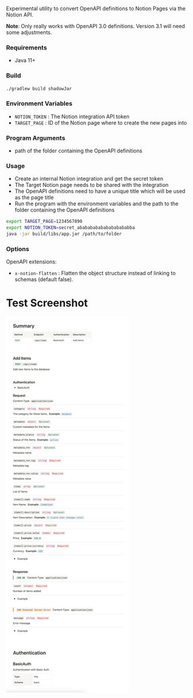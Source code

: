 Experimental utility to convert OpenAPI definitions to Notion Pages via the Notion API.

**Note**: Only really works with OpenAPI 3.0 definitions. Version 3.1 will need some adjustments.

### Requirements
- Java 11+

### Build
```bash
./gradlew build shadowJar
```

### Environment Variables
- `NOTION_TOKEN` : The Notion integration API token
- `TARGET_PAGE` : ID of the Notion page where to create the new pages into

### Program Arguments
- path of the folder containing the OpenAPI definitions

### Usage
- Create an internal Notion integration and get the secret token
- The Target Notion page needs to be shared with the integration
- The OpenAPI definitions need to have a unique title which will be used as the page title
- Run the program with the environment variables and the path to the folder containing the OpenAPI definitions

```bash
export TARGET_PAGE=1234567890
export NOTION_TOKEN=secret_ababababababababababba
java -jar build/libs/app.jar /path/to/folder
```

### Options
OpenAPI extensions:
- `x-notion-flatten` : Flatten the object structure instead of linking to schemas (default false).

# Test Screenshot
![screenshot](screenshot.png)